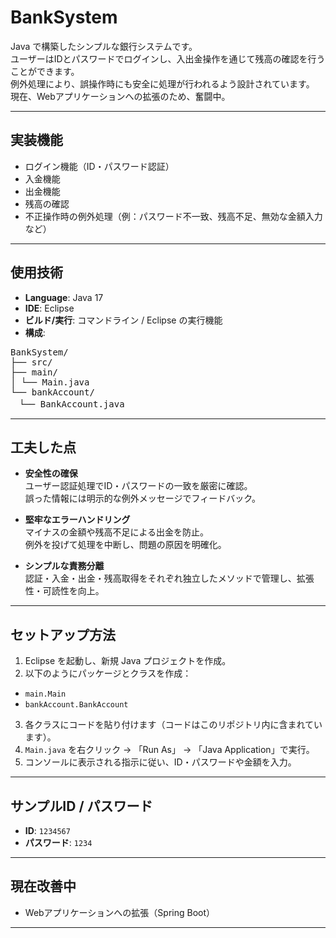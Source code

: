 # BankSystem

Java で構築したシンプルな銀行システムです。  
ユーザーはIDとパスワードでログインし、入出金操作を通じて残高の確認を行うことができます。  
例外処理により、誤操作時にも安全に処理が行われるよう設計されています。
現在、Webアプリケーションへの拡張のため、奮闘中。

---

## 実装機能

- ログイン機能（ID・パスワード認証）
- 入金機能
- 出金機能
- 残高の確認
- 不正操作時の例外処理（例：パスワード不一致、残高不足、無効な金額入力など）

---

## 使用技術

- **Language**: Java 17
- **IDE**: Eclipse
- **ビルド/実行**: コマンドライン / Eclipse の実行機能
- **構成**:
<pre>
BankSystem/
├── src/
├── main/
│ └── Main.java
└── bankAccount/
　└── BankAccount.java
</pre>

---

## 工夫した点

- **安全性の確保**  
ユーザー認証処理でID・パスワードの一致を厳密に確認。  
誤った情報には明示的な例外メッセージでフィードバック。

- **堅牢なエラーハンドリング**  
マイナスの金額や残高不足による出金を防止。  
例外を投げて処理を中断し、問題の原因を明確化。

- **シンプルな責務分離**  
認証・入金・出金・残高取得をそれぞれ独立したメソッドで管理し、拡張性・可読性を向上。

---

## セットアップ方法

1. Eclipse を起動し、新規 Java プロジェクトを作成。
2. 以下のようにパッケージとクラスを作成：
  - `main.Main`
  - `bankAccount.BankAccount`
3. 各クラスにコードを貼り付けます（コードはこのリポジトリ内に含まれています）。
4. `Main.java` を右クリック → 「Run As」 → 「Java Application」で実行。
5. コンソールに表示される指示に従い、ID・パスワードや金額を入力。

---

## サンプルID / パスワード

- **ID**: `1234567`
- **パスワード**: `1234`

---

## 現在改善中

- Webアプリケーションへの拡張（Spring Boot）

---
